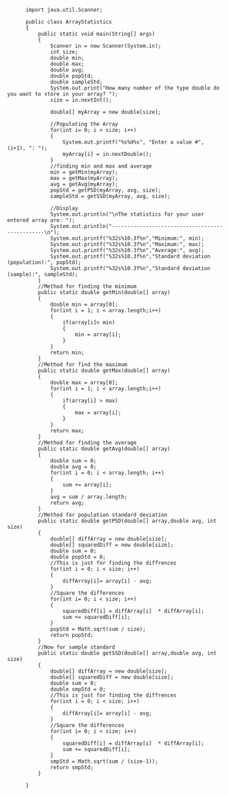           import java.util.Scanner;

          public class ArrayStatistics
          {
              public static void main(String[] args)
              {
                  Scanner in = new Scanner(System.in);
                  int size;
                  double min;
                  double max;
                  double avg;
                  double popStd;
                  double sampleStd;
                  System.out.print("How many number of the type double do you want to store in your array? ");
                  size = in.nextInt();

                  double[] myArray = new double[size];

                  //Populating the Array
                  for(int i= 0; i < size; i++)
                  {
                      System.out.printf("%s%d%s", "Enter a value #", (i+1), ": ");
                      myArray[i] = in.nextDouble();
                  }
                  //finding min and max and average
                  min = getMin(myArray);
                  max = getMax(myArray);
                  avg = getAvg(myArray);
                  popStd = getPSD(myArray, avg, size);
                  sampleStd = getSSD(myArray, avg, size);

                  //Display 
                  System.out.println("\nThe statistics for your user entered array are: ");
                  System.out.println("------------------------------------------------\n");
                  System.out.printf("%32s%10.3f%n","Minimum:", min);
                  System.out.printf("%32s%10.3f%n","Maximum:", max);
                  System.out.printf("%32s%10.3f%n","Average:", avg);
                  System.out.printf("%32s%10.3f%n","Standard deviation (population):", popStd);
                  System.out.printf("%32s%10.3f%n","Standard deviation (sample):", sampleStd);
              }
              //Method for finding the minimum
              public static double getMin(double[] array)
              {
                  double min = array[0];
                  for(int i = 1; i < array.length;i++)
                  {
                      if(array[i]< min)
                      {
                          min = array[i];
                      }
                  }
                  return min;         
              }
              //Method for find the maximum 
              public static double getMax(double[] array)
              {
                  double max = array[0];
                  for(int i = 1; i < array.length;i++)
                  {
                      if(array[i] > max)
                      {
                          max = array[i];
                      }
                  }
                  return max;         
              }
              //Method for finding the average
              public static double getAvg(double[] array)
              {
                  double sum = 0;
                  double avg = 0;
                  for(int i = 0; i < array.length; i++)
                  {
                      sum += array[i];
                  }
                  avg = sum / array.length;
                  return avg;
              }
              //Method for population standard deviation
              public static double getPSD(double[] array,double avg, int size)
              {
                  double[] diffArray = new double[size];
                  double[] squaredDiff = new double[size];
                  double sum = 0;
                  double popStd = 0;
                  //This is just for finding the diffrences
                  for(int i = 0; i < size; i++)
                  {
                      diffArray[i]= array[i] - avg;
                  }
                  //Square the differences
                  for(int i= 0; i < size; i++)
                  {
                      squaredDiff[i] = diffArray[i]  * diffArray[i];
                      sum += squaredDiff[i];
                  }
                  popStd = Math.sqrt(sum / size); 
                  return popStd;
              }
              //Now for sample standard
              public static double getSSD(double[] array,double avg, int size)
              {
                  double[] diffArray = new double[size];
                  double[] squaredDiff = new double[size];
                  double sum = 0;
                  double smpStd = 0;
                  //This is just for finding the diffrences
                  for(int i = 0; i < size; i++)
                  {
                      diffArray[i]= array[i] - avg;
                  }
                  //Square the differences
                  for(int i= 0; i < size; i++)
                  {
                      squaredDiff[i] = diffArray[i]  * diffArray[i];
                      sum += squaredDiff[i];
                  }
                  smpStd = Math.sqrt(sum / (size-1)); 
                  return smpStd;
              }

          }

